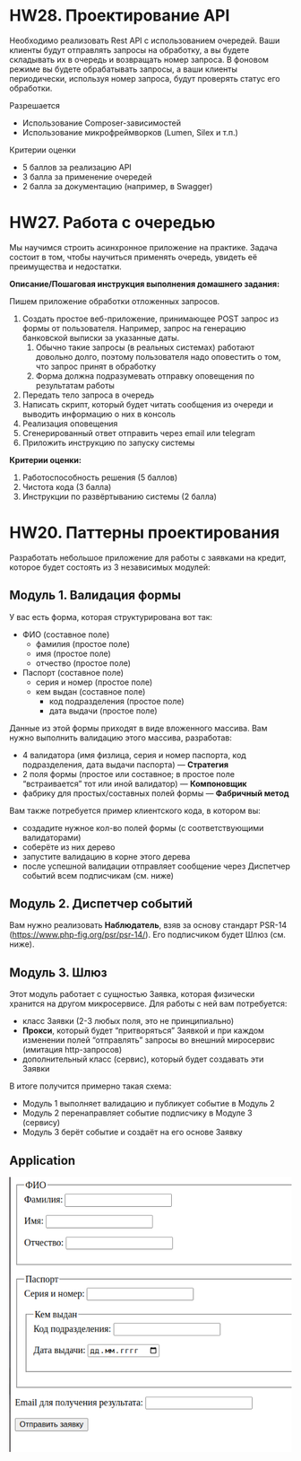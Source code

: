 # HW28. Проектирование API

Необходимо реализовать Rest API с использованием очередей.
Ваши клиенты будут отправлять запросы на обработку, а вы будете складывать их в очередь и возвращать номер запроса.
В фоновом режиме вы будете обрабатывать запросы, а ваши клиенты периодически, используя номер запроса, будут проверять
статус его обработки.

Разрешается

* Использование Composer-зависимостей
* Использование микрофреймворков (Lumen, Silex и т.п.)

Критерии оценки

* 5 баллов за реализацию API
* 3 балла за применение очередей
* 2 балла за документацию (например, в Swagger)

# HW27. Работа с очередью

Мы научимся строить асинхронное приложение на практике.
Задача состоит в том, чтобы научиться применять очередь, увидеть её преимущества и недостатки.

**Описание/Пошаговая инструкция выполнения домашнего задания:**

Пишем приложение обработки отложенных запросов.

1. Создать простое веб-приложение, принимающее POST запрос из формы от пользователя. Например, запрос на генерацию
   банковской выписки за указанные даты.
    1. Обычно такие запросы (в реальных системах) работают довольно долго, поэтому пользователя надо оповестить о том,
       что запрос принят в обработку
    2. Форма должна подразумевать отправку оповещения по результатам работы
2. Передать тело запроса в очередь
3. Написать скрипт, который будет читать сообщения из очереди и выводить информацию о них в консоль
4. Реализация оповещения
5. Сгенерированный ответ отправить через email или telegram
6. Приложить инструкцию по запуску системы

**Критерии оценки:**

1. Работоспособность решения (5 баллов)
2. Чистота кода (3 балла)
3. Инструкции по развёртыванию системы (2 балла)

# HW20. Паттерны проектирования

Разработать небольшое приложение для работы с заявками на кредит, которое будет состоять из
3 независимых модулей:

## Модуль 1. Валидация формы

У вас есть форма, которая структурирована вот так:

* ФИО (составное поле)
    * фамилия (простое поле)
    * имя (простое поле)
    * отчество (простое поле)
* Паспорт (составное поле)
    * серия и номер (простое поле)
    * кем выдан (составное поле)
        * код подразделения (простое поле)
        * дата выдачи (простое поле)

Данные из этой формы приходят в виде вложенного массива.
Вам нужно выполнить валидацию этого массива, разработав:

* 4 валидатора (имя физлица, серия и номер паспорта, код подразделения, дата выдачи паспорта) — **Стратегия**
* 2 поля формы (простое или составное; в простое поле “встраивается” тот или иной валидатор) — **Компоновщик**
* фабрику для простых/составных полей формы — **Фабричный метод**

Вам также потребуется пример клиентского кода, в котором вы:

* создадите нужное кол-во полей формы (с соответствующими валидаторами)
* соберёте из них дерево
* запустите валидацию в корне этого дерева
* после успешной валидации отправляет сообщение через Диспетчер событий всем подписчикам (см. ниже)

## Модуль 2. Диспетчер событий

Вам нужно реализовать **Наблюдатель**, взяв за основу стандарт PSR-14 (https://www.php-fig.org/psr/psr-14/). Его
подписчиком
будет Шлюз (см. ниже).

## Модуль 3. Шлюз

Этот модуль работает с сущностью Заявка, которая физически хранится на другом микросервисе. Для работы с ней вам
потребуется:

* класс Заявки (2-3 любых поля, это не принципиально)
* **Прокси**, который будет “притворяться” Заявкой и при каждом изменении полей “отправлять” запросы во внешний
  миросервис (имитация http-запросов)
* дополнительный класс (сервис), который будет создавать эти Заявки

В итоге получится примерно такая схема:

* Модуль 1 выполняет валидацию и публикует событие в Модуль 2
* Модуль 2 перенаправляет событие подписчику в Модуле 3 (сервису)
* Модуль 3 берёт событие и создаёт на его основе Заявку

## Application

![Application](docs/images/app.png)